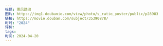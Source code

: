 ```yaml
---
标题: 乘风踏浪
图片: https://img1.doubanio.com/view/photo/s_ratio_poster/public/p2898355850.webp
链接: https://movie.douban.com/subject/35390878/
时时: "2024"
评价: 
tags: 
时间: 2024-04-20
---
```


